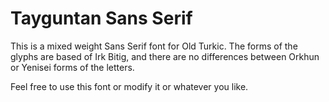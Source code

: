 # Tayguntan Sans Serif

This is a mixed weight Sans Serif font for Old Turkic. The forms of the glyphs are based of Irk Bitig, and there are no differences between Orkhun or Yenisei forms of the letters.

Feel free to use this font or modify it or whatever you like.
